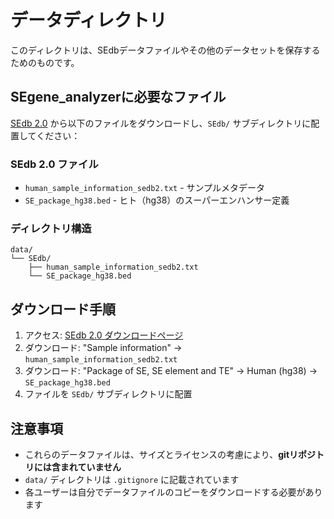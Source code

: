 # データディレクトリ

このディレクトリは、SEdbデータファイルやその他のデータセットを保存するためのものです。

## SEgene_analyzerに必要なファイル

[SEdb 2.0](http://www.licpathway.net/sedb/download.php) から以下のファイルをダウンロードし、`SEdb/` サブディレクトリに配置してください：

### SEdb 2.0 ファイル
- `human_sample_information_sedb2.txt` - サンプルメタデータ
- `SE_package_hg38.bed` - ヒト（hg38）のスーパーエンハンサー定義

### ディレクトリ構造
```
data/
└── SEdb/
    ├── human_sample_information_sedb2.txt
    └── SE_package_hg38.bed
```

## ダウンロード手順

1. アクセス: [SEdb 2.0 ダウンロードページ](http://www.licpathway.net/sedb/download.php)
2. ダウンロード: "Sample information" → `human_sample_information_sedb2.txt`
3. ダウンロード: "Package of SE, SE element and TE" → Human (hg38) → `SE_package_hg38.bed`
4. ファイルを `SEdb/` サブディレクトリに配置

## 注意事項

- これらのデータファイルは、サイズとライセンスの考慮により、**gitリポジトリには含まれていません**
- `data/` ディレクトリは `.gitignore` に記載されています
- 各ユーザーは自分でデータファイルのコピーをダウンロードする必要があります